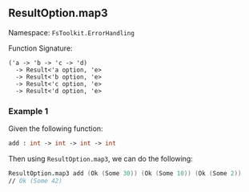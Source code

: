 ## ResultOption.map3

Namespace: `FsToolkit.ErrorHandling`

Function Signature:

```F#
('a -> 'b -> 'c -> 'd)
  -> Result<'a option, 'e>
  -> Result<'b option, 'e>
  -> Result<'c option, 'e>
  -> Result<'d option, 'e>
```

### Example 1

Given the following function:

```fsharp
add : int -> int -> int -> int
```

Then using `ResultOption.map3`, we can do the following:

```fsharp
ResultOption.map3 add (Ok (Some 30)) (Ok (Some 10)) (Ok (Some 2)) 
// Ok (Some 42)
```

